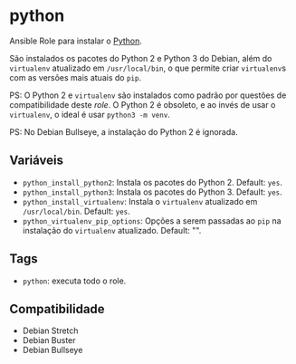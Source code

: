 # python

Ansible Role para instalar o [Python](https://www.python.org/).

São instalados os pacotes do Python 2 e Python 3 do Debian, além do `virtualenv`
atualizado em `/usr/local/bin`, o que permite criar `virtualenv`s com as versões
mais atuais do `pip`.

PS: O Python 2 e `virtualenv` são instalados como padrão por questões de
compatibilidade deste _role_. O Python 2 é obsoleto, e ao invés de usar o
`virtualenv`, o ideal é usar `python3 -m venv`.

PS: No Debian Bullseye, a instalação do Python 2 é ignorada.

## Variáveis

- `python_install_python2`: Instala os pacotes do Python 2. Default: `yes`.
- `python_install_python3`: Instala os pacotes do Python 3. Default: `yes`.
- `python_install_virtualenv`: Instala o `virtualenv` atualizado em
  `/usr/local/bin`. Default: `yes`.
- `python_virtualenv_pip_options`: Opções a serem passadas ao `pip` na instalação do
  `virtualenv` atualizado. Default: "".

## Tags

- `python`: executa todo o role.

## Compatibilidade

- Debian Stretch
- Debian Buster
- Debian Bullseye
